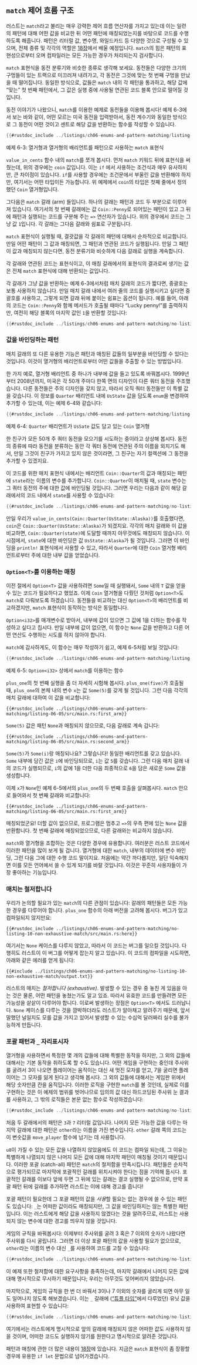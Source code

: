 <!-- Old heading. Do not remove or links may break. -->
<a id="the-match-control-flow-operator"></a>
## `match` 제어 흐름 구조

러스트는 `match`라고 불리는 매우 강력한 제어 흐름 연산자를 가지고
있는데 이는 일련의 패턴에 대해 어떤 값을 비교한 뒤 어떤 패턴에
매칭되었는지를 바탕으로 코드를 수행하도록 해줍니다.
패턴은 리터럴 값, 변수명, 와일드카드 등 다양한 것으로 구성될 수 있으며,
전체 종류 및 각각의 역할은 [18장][ch18-00-patterns]<!-- ignore-->에서
배울 예정입니다. `match`의 힘은 패턴의 표현성으로부터 오며
컴파일러는 모든 가능한 경우가 처리되는지
검사합니다.

`match` 표현식을 동전 분류기와 비슷한 종류로 생각해 보세요. 동전들은
다양한 크기의 구멍들이 있는 트랙으로 미끄러져 내려가고, 각 동전은
그것에 맞는 첫 번째 구멍을 만났을 때 떨어집니다. 동일한 방식으로,
값들은 `match` 내의 각 패턴을 통과하고, 해당 값에 “맞는” 첫 번째 패턴에서,
그 값은 실행 중에 사용될 연관된 코드 블록 안으로 떨어질 것입니다.

동전 이야기가 나왔으니, `match`를 이용한 예제로 동전들을 이용해 봅시다!
예제 6-3에서 보는 바와 같이, 어떤 모르는 미국 동전을 입력받아서,
동전 계수기와 동일한 방식으로 그 동전이 어떤 것이고 센트로 해당 값을
반환하는 함수를 작성할 수 있습니다.

```rust
{{#rustdoc_include ../listings/ch06-enums-and-pattern-matching/listing-06-03/src/main.rs:here}}
```

<span class="caption">예제 6-3: 열거형과 열거형의 배리언트를 패턴으로 사용하는
`match` 표현식</span>

`value_in_cents` 함수 내의 `match`를 쪼개 봅시다.
먼저 `match` 키워드 뒤에 표현식을 써줬는데, 위의 경우에는 `coin` 값입니다.
이는 `if` 에서 사용하는 조건식과 매우 유사하지만, 큰 차이점이 있습니다.
`if`를 사용할 경우에는 조건문에서 부울린 값을 반환해야 하지만,
여기서는 어떤 타입이든 가능합니다. 위 예제에서 `coin`의 타입은
첫째 줄에서 정의했던 `Coin` 열거형입니다.

그다음은 `match` 갈래 (arm) 들입니다. 하나의 갈래는 패턴과 코드 두 부분으로 이루어져 있습니다.
여기서의 첫 번째 갈래에는 값 `Coin::Penny`로 되어있는 패턴이 있고
그 뒤에 패턴과 실행되는 코드를 구분해 주는 `=>` 연산자가 있습니다.
위의 경우에서 코드는 그냥 값 `1`입니다. 각 갈래는 그다음 갈래와 쉼표로 구분됩니다.

`match` 표현식이 실행될 때, 결괏값을
각 갈래의 패턴에 대해서 순차적으로 비교합니다.
만일 어떤 패턴이 그 값과 매칭되면, 그 패턴과 연관된 코드가 실행됩니다.
만일 그 패턴이 값과 매칭되지 않는다면, 동전 분류기와 비슷하게
다음 갈래로 실행을 계속합니다.

각 갈래와 연관된 코드는 표현식이고, 이 매칭 갈래에서의
표현식의 결과로써 생기는 값은 전체 `match` 표현식에 대해
반환되는 값입니다.

각 갈래가 그냥 값을 반환하는 예제 6-3에서처럼 매치 갈래의 코드가 짧다면,
중괄호는 보통 사용하지 않습니다. 만일 매치 갈래 내에서 여러 줄의 코드를
실행시키고 싶다면 중괄호를 사용하고, 그렇게 되면 갈래 뒤에 붙이는 쉼표는
옵션이 됩니다. 예를 들어, 아래의 코드는 `Coin::Penny`와 함께 메서드가
호출될 때마다 “Lucky penny!”를 출력하지만, 여전히 해당 블록의 마지막 값인
`1`을 반환할 것입니다:

```rust
{{#rustdoc_include ../listings/ch06-enums-and-pattern-matching/no-listing-08-match-arm-multiple-lines/src/main.rs:here}}
```

### 값을 바인딩하는 패턴

매치 갈래의 또 다른 유용한 기능은 패턴과 매칭된
값들의 일부분을 바인딩할 수 있다는 것입니다.
이것이 열거형의 배리언트로부터 어떤 값들을 추출할 수 있는 방법입니다.

한 가지 예로, 열거형 배리언트 중 하나가 내부에 값을 들고 있도록 바꿔봅시다.
1999년부터 2008년까지, 미국은 각 50개 주마다 한쪽 면의 디자인이 다른 쿼터 동전을 주조했습니다.
다른 동전들은 주의 디자인을 갖지 않고, 따라서 오직 쿼터 동전들만 이 특별 값을 갖습니다.
이 정보를 `Quarter` 배리언트 내에 `UsState` 값을 담도록
`enum`을 변경하여 추가할 수 있는데,
이는 예제 6-4와 같습니다:

```rust
{{#rustdoc_include ../listings/ch06-enums-and-pattern-matching/listing-06-04/src/main.rs:here}}
```

<span class="caption">예제 6-4: `Quarter` 배리언트가 `UsSate` 값도 담고
있는 `Coin` 열거형</span>

한 친구가 모든 50개 주 쿼터 동전을 모으기를 시도하는 중이라고 상상해 봅시다.
동전의 종류에 따라 동전을 분류하는 동안 각 쿼터 동전에 연관된 주의
이름을 외치기도 해서, 만일 그것이 친구가 가지고 있지 않은 것이라면,
그 친구는 자기 컬렉션에 그 동전을 추가할 수 있겠지요.

이 코드를 위한 매치 표현식 내에서는 배리언트 `Coin::Quarter`의 값과 매칭되는 패턴에 `state`라는
이름의 변수를 추가합니다. `Coin::Quarter`이 매치될 때, `state` 변수는 그 쿼터 동전의 주에 대한
값에 바인딩될 것입니다. 그러면 우리는 다음과 같이 해당 갈래에서의 코드 내에서 `state`를 사용할 수
있습니다:

```rust
{{#rustdoc_include ../listings/ch06-enums-and-pattern-matching/no-listing-09-variable-in-pattern/src/main.rs:here}}
```

만일 우리가 `value_in_cents(Coin::Quarter(UsState::Alaska))`를 호출했다면, `coin`은
`Coin::Quarter(UsState::Alaska)`가 되겠지요. 각각의 매치 갈래와 이 값을 비교하면,
`Coin::Quarter(state)`에 도달할 때까지 아무것에도 매칭되지 않습니다. 이 시점에서, `state`에
대한 바인딩은 값 `UsState::Alaska`가 될 것입니다. 그러면 이 바인딩을 `println!` 표현식에서
사용할 수 있고, 따라서 `Quarter`에 대한 `Coin` 열거형 배리언트로부터 주에 대한 내부
값을 얻었습니다.

### `Option<T>`를 이용하는 매칭

이전 절에서 `Option<T>` 값을 사용하려면 `Some`일 때 실행돼서,
`Some` 내의 `T` 값을 얻을 수 있는 코드가 필요하다고 했었죠.
이제 `Coin` 열거형을 다뤘던 것처럼 `Option<T>`도 `match`로 다뤄보도록 하겠습니다.
동전들을 비교하는 대신 `Option<T>`의 배리언트를 비교하겠지만,
`match` 표현식이 동작하는 방식은 동일합니다.

`Option<i32>`를 매개변수로 받아서, 내부에 값이 있으면
그 값에 1을 더하는 함수를 작성하고 싶다고 칩시다.
만일 내부에 값이 없으면, 이 함수는 `None` 값을 반환하고
다른 어떤 연산도 수행하는 시도를 하지 않아야 합니다.

`match`에 감사하게도, 이 함수는 매우 작성하기 쉽고,
예제 6-5처럼 보일 것입니다:

```rust
{{#rustdoc_include ../listings/ch06-enums-and-pattern-matching/listing-06-05/src/main.rs:here}}
```

<span class="caption">예제 6-5: `Option<i32>` 상에서 `match`를 이용하는
함수</span>

`plus_one`의 첫 번째 실행을 좀 더 자세히 시험해 봅시다. `plus_one(five)`가 호출될 때,
`plus_one`의 본체 내의 변수 `x`는 값 `Some(5)`를 갖게 될 것입니다. 그런 다음 각각의
매치 갈래에 대하여 이 값을 비교합니다:

```rust,ignore
{{#rustdoc_include ../listings/ch06-enums-and-pattern-matching/listing-06-05/src/main.rs:first_arm}}
```

`Some(5)` 값은 패턴 `None`과 매칭되지 않으므로,
다음 갈래로 계속 갑니다:

```rust,ignore
{{#rustdoc_include ../listings/ch06-enums-and-pattern-matching/listing-06-05/src/main.rs:second_arm}}
```

`Some(5)`가 `Some(i)`랑 매칭되나요? 그렇습니다! 동일한 배리언트를 갖고 있습니다.
`Some` 내부에 담긴 값은 `i`에 바인딩되므로, `i`는 값 `5`를 갖습니다.
그런 다음 매치 갈래 내의 코드가 실행되므로, `i`의 값에 1을 더한 다음
최종적으로 `6`을 담은 새로운 `Some` 값을 생성합니다.

이제 `x`가 `None`인 예제 6-5에서의 `plus_one`의 두 번째 호출을 살펴봅시다.
`match` 안으로 들어와서 첫 번째 갈래와 비교합니다:

```rust,ignore
{{#rustdoc_include ../listings/ch06-enums-and-pattern-matching/listing-06-05/src/main.rs:first_arm}}
```

매칭되었군요! 더할 값이 없으므로, 프로그램은 멈추고 `=>`의
우측 편에 있는 `None` 값을 반환합니다. 첫 번째 갈래에 매칭되었으므로,
다른 갈래와는 비교하지 않습니다.

`match`와 열거형을 조합하는 것은 다양한 경우에 유용합니다.
여러분은 러스트 코드에서 이러한 패턴을 많이 보게 될 겁니다.
열거형에 대한 `match`, 내부의 데이터에 변수 바인딩, 그런 다음 그에 대한 수행 코드 말이지요.
처음에는 약간 까다롭지만, 일단 익숙해지면 이를 모든 언어에서 쓸 수
있게 되기를 바랄 것입니다. 이것은 꾸준히 사용자들이 가장 좋아하는 기능입니다.

### 매치는 철저합니다

우리가 논의할 필요가 있는 `match`의 다른 관점이 있습니다: 갈래의 패턴들은
모든 가능한 경우를 다루어야 합니다. `plus_one` 함수의 아래 버전을 고려해
봅시다. 버그가 있고 컴파일되지 않지만요:

```rust,ignore,does_not_compile
{{#rustdoc_include ../listings/ch06-enums-and-pattern-matching/no-listing-10-non-exhaustive-match/src/main.rs:here}}
```

여기서는 `None` 케이스를 다루지 않았고, 따라서 이 코드는 버그를 일으킬 것입니다. 다행히도
러스트이 이 버그를 어떻게 잡는지 알고 있습니다. 이 코드의 컴파일을 시도하면, 아래와 같은
에러를 얻게 됩니다:

```console
{{#include ../listings/ch06-enums-and-pattern-matching/no-listing-10-non-exhaustive-match/output.txt}}
```

러스트의 매치는 *철저합니다 (exhaustive)*. 발생할 수 있는 경우 중 놓친 게
있음을 아는 것은 물론, 어떤 패턴을 놓쳤는가도 알고 있죠. 따라서 유효한 코드를
만들려면 모든 가능성을 샅샅이 다루어야 합니다. 이로써 발생하는 장점은 `Option<T>` 에서도
드러납니다. `None` 케이스를 다루는 것을 깜박하더라도 러스트가 알아채고 알려주기 때문에,
앞서 말했던 널일지도 모를 값을 가지고 있어서 발생할 수 있는 수십억 달러짜리 실수를
불가능하게 만듭니다.

### 포괄 패턴과 `_` 자리표시자

열거형을 사용하면서 특정한 몇 개의 값들에 대해 특별한 동작을 하지만,
그 외의 값들에 대해서는 기본 동작을 취하도록 할 수도 있습니다. 어떤
게임을 구현하는 중인데 주사위를 굴려서 3이 나오면 플레이어는 움직이는
대신 새 멋진 모자를 얻고, 7을 굴리면 플레이어는 그 모자를 잃게 된다고
생각해 봅시다. 그 외의 값들에 대해서는 게임판 위에서 해당 숫자만큼 칸을
움직입니다. 이러한 로직을 구현한 `match`를 볼 것인데, 실제로 이를
구현하는 것은 이 예제의 범위를 벗어나므로 임의의 값 대신 하드코딩된
주사위 눈 결과를 사용하고, 그 밖의 로직들은 본문 없는 함수로
작성하겠습니다:

```rust
{{#rustdoc_include ../listings/ch06-enums-and-pattern-matching/no-listing-15-binding-catchall/src/main.rs:here}}
```

처음 두 갈래에서의 패턴은 `3`과 `7` 리터럴 값입니다.
나머지 모든 가능한 값을 다루는 마지막 갈래에 대한 패턴은
`other`라는 이름을 가진 변수입니다. `other` 갈래 쪽의
코드는 이 변숫값을 `move_player` 함수에 넘기는 데 사용합니다.

`u8`이 가질 수 있는 모든 값을 나열하지 않았음에도 이 코드는 컴파일 되는데, 그
이유는 특별하게 나열되지 않은 나머지 모든 값에 대해 마지막 패턴이 매칭될 것이기
때문입니다. 이러한 포괄 (catch-all) 패턴은 `match`의 철저함을 만족시킵니다.
패턴들은 순차적으로 평가되므로 마지막에 포괄적인 갈래를 위치시켜야 한다는 점을
기억해 둡시다. 포괄적인 갈래를 이보다 앞에 두면 그 뒤에 있는 갈래는 결코 실행될
수 없으므로, 만약 포괄 패턴 뒤에 갈래를 추가하면 러스트는 이에 대해 경고를 줍니다!

포괄 패턴이 필요한데 그 포괄 패턴의 값을 *사용*할 필요는 없는 경우에 쓸 수
있는 패턴도 있습니다: `_`는 어떠한 값이라도 매칭되지만, 그 값을 바인딩하지는 않는
특별한 패턴입니다. 이는 러스트에게 해당 값을 사용하지 않겠다는 것을 알려주므로,
러스트는 사용되지 않는 변수에 대한 경고를 띄우지 않을 것입니다.

게임의 규칙을 바꿔봅시다: 이제부터 주사위를 굴려 3 혹은 7 이외의 숫자가
나왔다면 주사위를 다시 굴립니다. 그러면 더 이상 포괄 패턴의 값을 사용할 필요가
없으므로, `other`라는 이름의 변수 대신 `_`를 사용하여 코드를 고칠 수 있습니다:

```rust
{{#rustdoc_include ../listings/ch06-enums-and-pattern-matching/no-listing-16-underscore-catchall/src/main.rs:here}}
```

이 예제 또한 철저함에 대한 요구사항을 충족하는데, 마지막 갈래에서 나머지 모든 값에
대해 명시적으로 무시하기 때문입니다; 우리는 아무것도 잊어버리지 않았습니다.

마지막으로, 게임의 규칙을 한 번 더 바꿔서 3이나 7 이외의 숫자를 굴리게 되면
아무 일도 일어나지 않도록 해보겠습니다. 이는 `_` 갈래에
([“튜플 타입”][tuples]<!-- ignore -->에서 다루었던) 유닛 값을 사용하여
표현할 수 있습니다:

```rust
{{#rustdoc_include ../listings/ch06-enums-and-pattern-matching/no-listing-17-underscore-unit/src/main.rs:here}}
```

여기에서는 러스트에게 명시적으로 앞의 갈래에 매칭되지 않은 어떠한
값도 사용하지 않을 것이며, 어떠한 코드도 실행하지 않기를 원한다고
명시적으로 알려준 것입니다.

패턴과 매칭에 관한 더 많은 내용이
[18장][ch18-00-patterns]<!-- ignore -->에 있습니다.
지금은 `match` 표현식이 좀 장황할 경우에 유용한
`if let` 문법으로 넘어가겠습니다.

[tuples]: ch03-02-data-types.html#the-tuple-type
[ch18-00-patterns]: ch18-00-patterns.html
